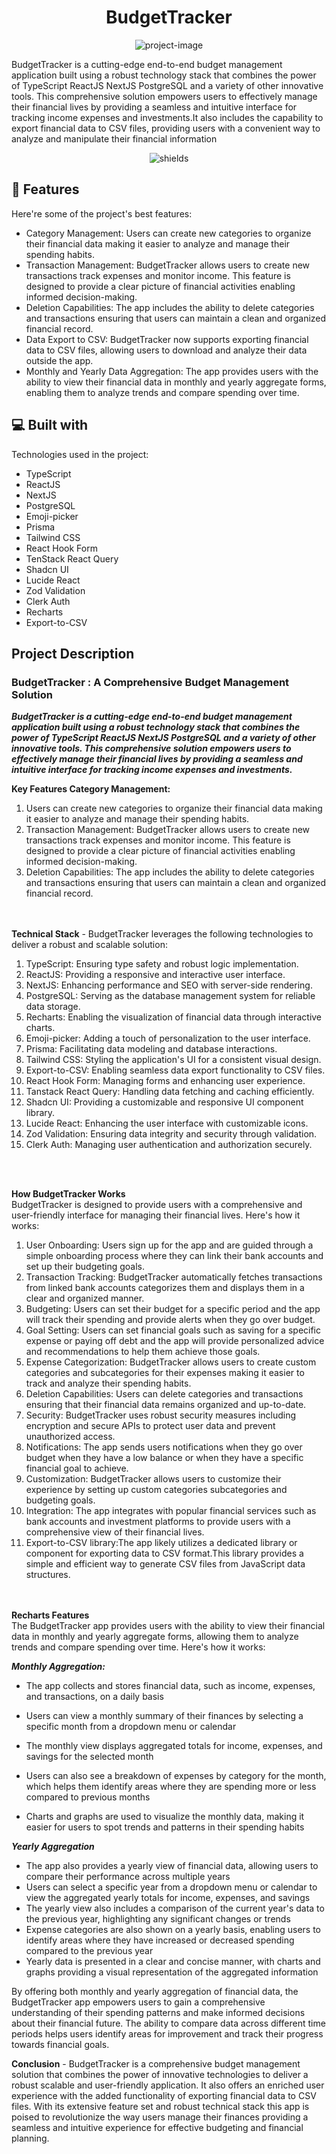 <h1 align="center" id="title">BudgetTracker</h1>

<p align="center"><img src="https://socialify.git.ci/chiragyadav2003/Budget-Tracker/image?language=1&name=1&owner=1&theme=Light" alt="project-image"></p>

<p id="description">BudgetTracker is a cutting-edge end-to-end budget management application built using a robust technology stack that combines the power of TypeScript ReactJS NextJS PostgreSQL and a variety of other innovative tools. This comprehensive solution empowers users to effectively manage their financial lives by providing a seamless and intuitive interface for tracking income expenses and investments.It also includes the capability to export financial data to CSV files, providing users with a convenient way to analyze and manipulate their financial information</p>

<p align="center"><img src="https://img.shields.io/badge/budget-Tracker-yellow" alt="shields"></p>

<h2>🧐 Features</h2>

Here're some of the project's best features:

- Category Management: Users can create new categories to organize their financial data making it easier to analyze and manage their spending habits.
- Transaction Management: BudgetTracker allows users to create new transactions track expenses and monitor income. This feature is designed to provide a clear picture of financial activities enabling informed decision-making.
- Deletion Capabilities: The app includes the ability to delete categories and transactions ensuring that users can maintain a clean and organized financial record.
- Data Export to CSV: BudgetTracker now supports exporting financial data to CSV files, allowing users to download and analyze their data outside the app.
- Monthly and Yearly Data Aggregation: The app provides users with the ability to view their financial data in monthly and yearly aggregate forms, enabling them to analyze trends and compare spending over time.

<h2>💻 Built with</h2>

Technologies used in the project:

- TypeScript
- ReactJS
- NextJS
- PostgreSQL
- Emoji-picker
- Prisma
- Tailwind CSS
- React Hook Form
- TenStack React Query
- Shadcn UI
- Lucide React
- Zod Validation
- Clerk Auth
- Recharts
- Export-to-CSV

<h2>Project Description</h2>

<h3>BudgetTracker : A Comprehensive Budget Management Solution</h3>

**_BudgetTracker is a cutting-edge end-to-end budget management application built using a robust technology stack that combines the power of TypeScript ReactJS NextJS PostgreSQL and a variety of other innovative tools. This comprehensive solution empowers users to effectively manage their financial lives by providing a seamless and intuitive interface for tracking income expenses and investments._**
<br>

**Key Features Category Management:**
<br>

1. Users can create new categories to organize their financial data making it easier to analyze and manage their spending habits.
2. Transaction Management: BudgetTracker allows users to create new transactions track expenses and monitor income. This feature is designed to provide a clear picture of financial activities enabling informed decision-making.
3. Deletion Capabilities: The app includes the ability to delete categories and transactions ensuring that users can maintain a clean and organized financial record.

<br><br>
**Technical Stack** - BudgetTracker leverages the following technologies to deliver a robust and scalable solution:

1. TypeScript: Ensuring type safety and robust logic implementation.
2. ReactJS: Providing a responsive and interactive user interface.
3. NextJS: Enhancing performance and SEO with server-side rendering.
4. PostgreSQL: Serving as the database management system for reliable data storage.
5. Recharts: Enabling the visualization of financial data through interactive charts.
6. Emoji-picker: Adding a touch of personalization to the user interface.
7. Prisma: Facilitating data modeling and database interactions.
8. Tailwind CSS: Styling the application's UI for a consistent visual design.
9. Export-to-CSV: Enabling seamless data export functionality to CSV files.
10. React Hook Form: Managing forms and enhancing user experience.
11. Tanstack React Query: Handling data fetching and caching efficiently.
12. Shadcn UI: Providing a customizable and responsive UI component library.
13. Lucide React: Enhancing the user interface with customizable icons.
14. Zod Validation: Ensuring data integrity and security through validation.
15. Clerk Auth: Managing user authentication and authorization securely.

<br><br>

**How BudgetTracker Works** <br>
BudgetTracker is designed to provide users with a comprehensive and user-friendly interface for managing their financial lives. Here's how it works:

1.  User Onboarding: Users sign up for the app and are guided through a simple onboarding process where they can link their bank accounts and set up their budgeting goals.
2.  Transaction Tracking: BudgetTracker automatically fetches transactions from linked bank accounts categorizes them and displays them in a clear and organized manner.
3.  Budgeting: Users can set their budget for a specific period and the app will track their spending and provide alerts when they go over budget.
4.  Goal Setting: Users can set financial goals such as saving for a specific expense or paying off debt and the app will provide personalized advice and recommendations to help them achieve those goals.
5.  Expense Categorization: BudgetTracker allows users to create custom categories and subcategories for their expenses making it easier to track and analyze their spending habits.
6.  Deletion Capabilities: Users can delete categories and transactions ensuring that their financial data remains organized and up-to-date.
7.  Security: BudgetTracker uses robust security measures including encryption and secure APIs to protect user data and prevent unauthorized access.
8.  Notifications: The app sends users notifications when they go over budget when they have a low balance or when they have a specific financial goal to achieve.
9.  Customization: BudgetTracker allows users to customize their experience by setting up custom categories subcategories and budgeting goals.
10. Integration: The app integrates with popular financial services such as bank accounts and investment platforms to provide users with a comprehensive view of their financial lives.
11. Export-to-CSV library:The app likely utilizes a dedicated library or component for exporting data to CSV format.This library provides a simple and efficient way to generate CSV files from JavaScript data structures.

<br><br>
**Recharts Features**
<br>
The BudgetTracker app provides users with the ability to view their financial data in monthly and yearly aggregate forms, allowing them to analyze trends and compare spending over time. Here's how it works:

**_Monthly Aggregation:_**

- The app collects and stores financial data, such as income, expenses, and transactions, on a daily basis

- Users can view a monthly summary of their finances by selecting a specific month from a dropdown menu or calendar
- The monthly view displays aggregated totals for income, expenses, and savings for the selected month
- Users can also see a breakdown of expenses by category for the month, which helps them identify areas where they are spending more or less compared to previous months
- Charts and graphs are used to visualize the monthly data, making it easier for users to spot trends and patterns in their spending habits

**_Yearly Aggregation_**

- The app also provides a yearly view of financial data, allowing users to compare their performance across multiple years
- Users can select a specific year from a dropdown menu or calendar to view the aggregated yearly totals for income, expenses, and savings
- The yearly view also includes a comparison of the current year's data to the previous year, highlighting any significant changes or trends
- Expense categories are also shown on a yearly basis, enabling users to identify areas where they have increased or decreased spending compared to the previous year
- Yearly data is presented in a clear and concise manner, with charts and graphs providing a visual representation of the aggregated information

By offering both monthly and yearly aggregation of financial data, the BudgetTracker app empowers users to gain a comprehensive understanding of their spending patterns and make informed decisions about their financial future. The ability to compare data across different time periods helps users identify areas for improvement and track their progress towards financial goals.

**Conclusion** - BudgetTracker is a comprehensive budget management solution that combines the power of innovative technologies to deliver a robust scalable and user-friendly application. It also offers an enriched user experience with the added functionality of exporting financial data to CSV files. With its extensive feature set and robust technical stack this app is poised to revolutionize the way users manage their finances providing a seamless and intuitive experience for effective budgeting and financial planning.

